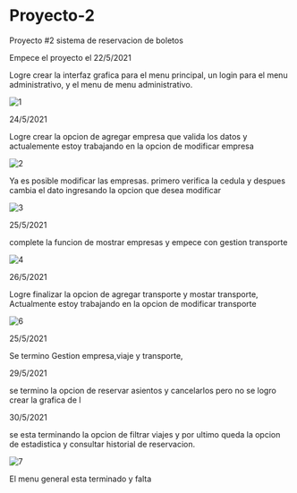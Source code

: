# Proyecto-2
Proyecto #2 sistema de reservacion de boletos

Empece el proyecto el 22/5/2021

Logre crear la interfaz grafica para el menu principal, un login para el menu administrativo, y el menu de menu administrativo.

![1](https://user-images.githubusercontent.com/83445439/119439354-6ef1c780-bcdf-11eb-9d86-1ffec10d49b9.PNG)

24/5/2021

Logre crear la opcion de agregar empresa que valida los datos y actualemente estoy trabajando en la opcion de modificar empresa

![2](https://user-images.githubusercontent.com/83445439/119439749-3c949a00-bce0-11eb-8614-2216d038deb3.PNG)

Ya es posible modificar las empresas. primero verifica la cedula y despues cambia el dato ingresando la opcion que desea modificar

![3](https://user-images.githubusercontent.com/83445439/119446631-f80efb80-bceb-11eb-985d-48a5f993ff0f.PNG)

25/5/2021 

complete la funcion de mostrar empresas y empece con gestion transporte

![4](https://user-images.githubusercontent.com/83445439/119509879-42b16780-bd2e-11eb-9901-17be43d6894c.PNG)

26/5/2021

Logre finalizar la opcion de agregar transporte y mostar transporte, Actualmente estoy trabajando en la opcion de modificar transporte 

![6](https://user-images.githubusercontent.com/83445439/119742607-6915f680-be45-11eb-9ffd-0b87bc9ab3d2.PNG)

25/5/2021

Se termino Gestion empresa,viaje y transporte, 

29/5/2021

se termino la opcion de reservar asientos y cancelarlos pero no se logro crear la grafica de l

30/5/2021 

se esta terminando la opcion de filtrar viajes y por ultimo queda la opcion de estadistica y consultar historial de reservacion.

![7](https://user-images.githubusercontent.com/83445439/120143162-d48cfa80-c19c-11eb-9e7f-5c16c965cc94.PNG)

El menu general esta terminado y falta 
